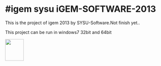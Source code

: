 #igem sysu
iGEM-SOFTWARE-2013
==================
This is the project of igem 2013 by SYSU-Software.Not finish yet..

This project can be run in windows7 32bit and 64bit

<img src="http://ww4.sinaimg.cn/mw690/b8700d2fgw1e6eirqqn66j207l0840t0.jpg" width="60" height="70" />